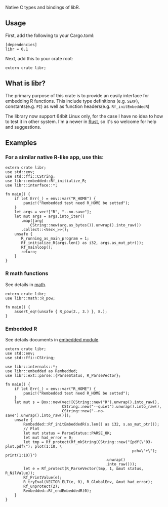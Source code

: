 Native C types and bindings of libR.

## Usage

First, add the following to your Cargo.toml:

```lang=toml
[dependencies]
libr = 0.1
```

Next, add this to your crate root:

```
extern crate libr;
```

## What is libr?

The primary purpose of this crate is to provide an easily
interface for embedding R functions. This include type
definitions (e.g. `SEXP`), constants(e.g. `PI`) as well as
function headers(e.g. `Rf_initEmbeddedR`)

The library now support 64bit Linux only, for the case
I have no idea to how to test it in other system. I'm
a newer in [Rust](http://rust-lang.org), so it's so welcome
for help and suggestions.

## Examples

### For a similar native R-like app, use this:

```
extern crate libr;
use std::env;
use std::ffi::CString;
use libr::embedded::Rf_initialize_R;
use libr::interface::*;

fn main() {
    if let Err(_) = env::var("R_HOME") {
        panic!("Rembedded test need R_HOME be setted");
    }
    let args = vec!["R", "--no-save"];
    let mut args = args.into_iter()
       .map(|arg|
           CString::new(arg.as_bytes()).unwrap().into_raw())
       .collect::<Vec<_>>();
    unsafe {
       R_running_as_main_program = 1;
       Rf_initialize_R(args.len() as i32, args.as_mut_ptr());
       Rf_mainloop();
       return;
    }
}
```

### R math functions

See details in [math](math/index.html).

```
extern crate libr;
use libr::math::R_pow;

fn main() {
    assert_eq!(unsafe { R_pow(2., 3.) }, 8.);
}
```

### Embedded R

See details documents in [embedded module](embedded/index.html).

```
extern crate libr;
use std::env;
use std::ffi::CString;

use libr::internals::*;
use libr::embedded as Rembedded;
use libr::ext::parse::{ParseStatus, R_ParseVector};

fn main() {
    if let Err(_) = env::var("R_HOME") {
        panic!("Rembedded test need R_HOME be setted");
    }
    let mut s = Box::new(vec![CString::new("R").unwrap().into_raw(),
                         CString::new("--quiet").unwrap().into_raw(),
                         CString::new("--no-save").unwrap().into_raw()]);
    unsafe {
        Rembedded::Rf_initEmbeddedR(s.len() as i32, s.as_mut_ptr());
        // Plot
        let mut status = ParseStatus::PARSE_OK;
        let mut had_error = 0;
        let tmp = Rf_protect(Rf_mkString(CString::new("{pdf(\"03-plot.pdf\"); plot(1:10, \
                                                        pch=\"+\"); print(1:10)}")
                                            .unwrap()
                                            .into_raw()));
        let e = Rf_protect(R_ParseVector(tmp, 1, &mut status, R_NilValue));
        Rf_PrintValue(e);
        R_tryEval(VECTOR_ELT(e, 0), R_GlobalEnv, &mut had_error);
        Rf_unprotect(2);
        Rembedded::Rf_endEmbeddedR(0);
    }
}
```
